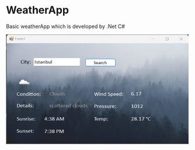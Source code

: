 # WeatherApp
Basic weatherApp which is developed by .Net C#

<img src="WeatherApp\Resources\Screenshot 2022-07-07 111528.png" alt="app photo" width="500" height="300">
